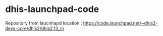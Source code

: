 # dhis-launchpad-code

Repository from laucnhapd location : https://code.launchpad.net/~dhis2-devs-core/dhis2/dhis2.13_in
